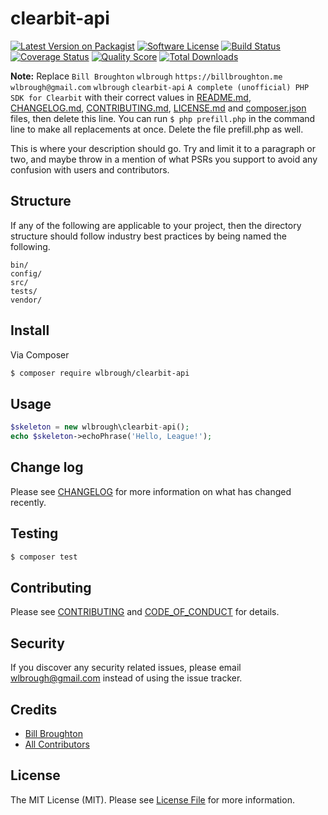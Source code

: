 # clearbit-api

[![Latest Version on Packagist][ico-version]][link-packagist]
[![Software License][ico-license]](LICENSE.md)
[![Build Status][ico-travis]][link-travis]
[![Coverage Status][ico-scrutinizer]][link-scrutinizer]
[![Quality Score][ico-code-quality]][link-code-quality]
[![Total Downloads][ico-downloads]][link-downloads]

**Note:** Replace ```Bill Broughton``` ```wlbrough``` ```https://billbroughton.me``` ```wlbrough@gmail.com``` ```wlbrough``` ```clearbit-api``` ```A complete (unofficial) PHP SDK for Clearbit``` with their correct values in [README.md](README.md), [CHANGELOG.md](CHANGELOG.md), [CONTRIBUTING.md](CONTRIBUTING.md), [LICENSE.md](LICENSE.md) and [composer.json](composer.json) files, then delete this line. You can run `$ php prefill.php` in the command line to make all replacements at once. Delete the file prefill.php as well.

This is where your description should go. Try and limit it to a paragraph or two, and maybe throw in a mention of what
PSRs you support to avoid any confusion with users and contributors.

## Structure

If any of the following are applicable to your project, then the directory structure should follow industry best practices by being named the following.

```
bin/        
config/
src/
tests/
vendor/
```


## Install

Via Composer

``` bash
$ composer require wlbrough/clearbit-api
```

## Usage

``` php
$skeleton = new wlbrough\clearbit-api();
echo $skeleton->echoPhrase('Hello, League!');
```

## Change log

Please see [CHANGELOG](CHANGELOG.md) for more information on what has changed recently.

## Testing

``` bash
$ composer test
```

## Contributing

Please see [CONTRIBUTING](CONTRIBUTING.md) and [CODE_OF_CONDUCT](CODE_OF_CONDUCT.md) for details.

## Security

If you discover any security related issues, please email wlbrough@gmail.com instead of using the issue tracker.

## Credits

- [Bill Broughton][link-author]
- [All Contributors][link-contributors]

## License

The MIT License (MIT). Please see [License File](LICENSE.md) for more information.

[ico-version]: https://img.shields.io/packagist/v/wlbrough/clearbit-api.svg?style=flat-square
[ico-license]: https://img.shields.io/badge/license-MIT-brightgreen.svg?style=flat-square
[ico-travis]: https://img.shields.io/travis/wlbrough/clearbit-api/master.svg?style=flat-square
[ico-scrutinizer]: https://img.shields.io/scrutinizer/coverage/g/wlbrough/clearbit-api.svg?style=flat-square
[ico-code-quality]: https://img.shields.io/scrutinizer/g/wlbrough/clearbit-api.svg?style=flat-square
[ico-downloads]: https://img.shields.io/packagist/dt/wlbrough/clearbit-api.svg?style=flat-square

[link-packagist]: https://packagist.org/packages/wlbrough/clearbit-api
[link-travis]: https://travis-ci.org/wlbrough/clearbit-api
[link-scrutinizer]: https://scrutinizer-ci.com/g/wlbrough/clearbit-api/code-structure
[link-code-quality]: https://scrutinizer-ci.com/g/wlbrough/clearbit-api
[link-downloads]: https://packagist.org/packages/wlbrough/clearbit-api
[link-author]: https://github.com/wlbrough
[link-contributors]: ../../contributors
